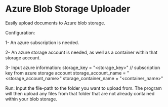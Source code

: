 # Azure Blob Storage Uploader
Easily upload documents to Azure blob storage.
  
  
Configuration:

1- An azure subscription is needed.

2- An azure storage account is needed, as well as a container within that storage account. 

3- Input azure information:
    storage_key = "<storage_key>" // subscription key from azure storage account
    storage_account_name = "<storage_account_name>"
    storage_container_name = "<container_name>"


Run:
    Input the file-path to the folder you want to upload from. The program will then upload 
    any files from that folder that are not already contained within your blob storage. 
  
  
  
  
